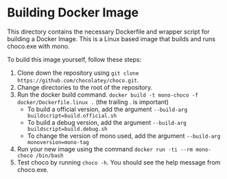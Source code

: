 Building Docker Image
=====================

This directory contains the necessary Dockerfile and wrapper script for building a Docker Image. This is a Linux based image that builds and runs choco.exe with mono.

To build this image yourself, follow these steps:

1. Clone down the repository using `git clone https://github.com/chocolatey/choco.git`.
1. Change directories to the root of the repository.
1. Run the docker build command. `docker build -t mono-choco -f docker/Dockerfile.linux .` (the trailing . is important)
    * To build a official version, add the argument `--build-arg buildscript=build.official.sh`
    * To build a debug version, add the argument `--build-arg buildscript=build.debug.sh`
    * To change the version of mono used, add the argument `--build-arg monoversion=mono-tag`
1. Run your new image using the command `docker run -ti --rm mono-choco /bin/bash`
1. Test choco by running `choco -h`. You should see the help message from choco.exe.

